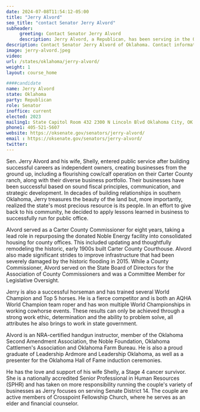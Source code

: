 ```yaml
---
date: 2024-07-08T11:54:12-05:00
title: "Jerry Alvord"
seo_title: "contact Senator Jerry Alvord"
subheader:
     greeting: Contact Senator Jerry Alvord
     description: Jerry Alvord, a Republican, has been serving in the Oklahoma Senate since 2022. Represents Senate District 14 in Oklahoma.
description: Contact Senator Jerry Alvord of Oklahoma. Contact information for Jerry Alvord includes email address, phone number, and mailing address.
image: jerry-alvord.jpeg
video:
url: /states/oklahoma/jerry-alvord/
weight: 1
layout: course_home

####candidate
name: Jerry Alvord
state: Oklahoma
party: Republican
role: Senator
inoffice: current
elected: 2023
mailing1: State Capitol Room 432 2300 N Lincoln Blvd Oklahoma City, OK 73105
phone1: 405-521-5607
website: https://oksenate.gov/senators/jerry-alvord/
email : https://oksenate.gov/senators/jerry-alvord/
twitter:
---
```

Sen. Jerry Alvord and his wife, Shelly, entered public service after building successful careers as independent owners, creating businesses from the ground up, including a flourishing cow/calf operation on their Carter County ranch, along with their diverse business portfolio. Their businesses have been successful based on sound fiscal principles, communication, and strategic development. In decades of building relationships in southern Oklahoma, Jerry treasures the beauty of the land but, more importantly, realized the state's most precious resource is its people. In an effort to give back to his community, he decided to apply lessons learned in business to successfully run for public office.

Alvord served as a Carter County Commissioner for eight years, taking a lead role in repurposing the donated Noble Energy facility into consolidated housing for county offices. This included updating and thoughtfully remodeling the historic, early 1900s built Carter County Courthouse. Alvord also made significant strides to improve infrastructure that had been severely damaged by the historic flooding in 2015. While a County Commissioner, Alvord served on the State Board of Directors for the Association of County Commissioners and was a Committee Member for Legislative Oversight.

Jerry is also a successful horseman and has trained several World Champion and Top 5 horses. He is a fierce competitor and is both an AQHA World Champion team roper and has won multiple World Championships in working cowhorse events. These results can only be achieved through a strong work ethic, determination and the ability to problem solve, all attributes he also brings to work in state government.

Alvord is an NRA-certified handgun instructor, member of the Oklahoma Second Amendment Association, the Noble Foundation, Oklahoma Cattlemen's Association and Oklahoma Farm Bureau. He is also a proud graduate of Leadership Ardmore and Leadership Oklahoma, as well as a presenter for the Oklahoma Hall of Fame induction ceremonies.

He has the love and support of his wife Shelly, a Stage 4 cancer survivor. She is a nationally accredited Senior Professional in Human Resources (SPHR) and has taken on more responsibility running the couple's variety of businesses as Jerry focuses on serving Senate District 14. The couple are active members of Crosspoint Fellowship Church, where he serves as an elder and financial counselor.
